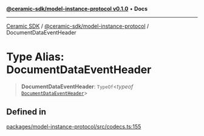[**@ceramic-sdk/model-instance-protocol v0.1.0**](../README.md) • **Docs**

***

[Ceramic SDK](../../../README.md) / [@ceramic-sdk/model-instance-protocol](../README.md) / DocumentDataEventHeader

# Type Alias: DocumentDataEventHeader

> **DocumentDataEventHeader**: `TypeOf`\<*typeof* [`DocumentDataEventHeader`](../variables/DocumentDataEventHeader.md)\>

## Defined in

[packages/model-instance-protocol/src/codecs.ts:155](https://github.com/ceramicstudio/ceramic-sdk/blob/a220cbca7950f690af7f3d03a0023681bb9f5426/packages/model-instance-protocol/src/codecs.ts#L155)
